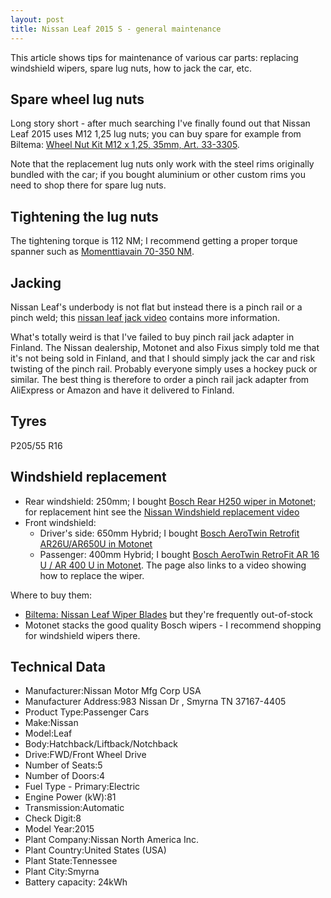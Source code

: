 ```yaml
---
layout: post
title: Nissan Leaf 2015 S - general maintenance
---
```


This article shows tips for maintenance of various car parts: replacing windshield
wipers, spare lug nuts, how to jack the car, etc.

## Spare wheel lug nuts

Long story short - after much searching I've finally found out that
Nissan Leaf 2015 uses M12 1,25 lug nuts; you can buy spare for example from
Biltema: [Wheel Nut Kit M12 x 1,25, 35mm, Art. 33-3305](https://www.biltema.fi/en-fi/car---mc/styling/exterior-styling/wheel-nuts-10-pcs-2000019355).

Note that the replacement lug nuts only work with the steel rims originally bundled
with the car; if you bought aluminium or other custom rims you need to shop
there for spare lug nuts.

## Tightening the lug nuts

The tightening torque is 112 NM; I recommend getting a proper torque spanner
such as [Momenttiavain 70-350 NM](https://www.biltema.fi/tyokalut/kasityokalut/hylsytyokalut/momenttiavaimet/momenttiavain-70-350-nm-2000030634).

## Jacking

Nissan Leaf's underbody is not flat but instead there is a pinch rail or
a pinch weld; this [nissan leaf jack video](https://www.youtube.com/watch?v=abbDGR60NsE)
contains more information.

What's totally weird is that I've failed to buy pinch rail jack adapter in Finland.
The Nissan dealership, Motonet and also Fixus simply told me that it's not being
sold in Finland, and that I should simply jack the car and risk twisting of the pinch rail.
Probably everyone simply uses a hockey puck or similar. The best thing
is therefore to order a pinch rail jack adapter from AliExpress or Amazon and have
it delivered to Finland.

## Tyres

P205/55 R16

## Windshield replacement

* Rear windshield: 250mm; I bought [Bosch Rear H250 wiper in Motonet](https://www.motonet.fi/fi/tuote/129580/Bosch-H250-takalasinpyyhin-25-cm);
  for replacement hint see the [Nissan Windshield replacement video](https://www.youtube.com/watch?v=QDfQ0MzSZtE)
* Front windshield:
   * Driver's side: 650mm Hybrid; I bought [Bosch AeroTwin Retrofit AR26U/AR650U in Motonet](https://www.motonet.fi/fi/tuote/120192/Bosch-AeroTwin-RetroFit-AR26U--AR650U-tuulilasinpyyhin-65-cm)
   * Passenger: 400mm Hybrid; I bought [Bosch AeroTwin RetroFit AR 16 U / AR 400 U in Motonet](https://www.motonet.fi/fi/tuote/120184/Bosch-AeroTwin-RetroFit-AR16U--AR400U-tuulilasinpyyhin-40-cm).
     The page also links to a video showing how to replace the wiper.

Where to buy them:

* [Biltema: Nissan Leaf Wiper Blades](https://www.biltema.fi/en-fi/search-page/?query=wiper%20blade%20nissan%20leaf)
  but they're frequently out-of-stock
* Motonet stacks the good quality Bosch wipers - I recommend shopping for windshield wipers there.

## Technical Data

* Manufacturer:Nissan Motor Mfg Corp USA
* Manufacturer Address:983 Nissan Dr , Smyrna TN 37167-4405
* Product Type:Passenger Cars
* Make:Nissan
* Model:Leaf
* Body:Hatchback/Liftback/Notchback
* Drive:FWD/Front Wheel Drive
* Number of Seats:5
* Number of Doors:4
* Fuel Type - Primary:Electric
* Engine Power (kW):81
* Transmission:Automatic
* Check Digit:8
* Model Year:2015
* Plant Company:Nissan North America Inc.
* Plant Country:United States (USA)
* Plant State:Tennessee
* Plant City:Smyrna
* Battery capacity: 24kWh
